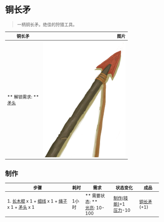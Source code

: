 # 铜长矛  
> 一柄铜长矛。绝佳的狩猎工具。  
  
  铜长矛  |   图片   
 ----  |  ----:   
 ** 解锁需求: **<br>[矛头](SpearHead.md)  |  ![](Sprite/SpearCopper.png)   
  
## 制作  
步骤  |  耗时  |  需求  |  状态变化  |  成品  
----  |  ----  |  ----  |  ----  |  ----  
1. [长木棍](StickLong.md) x 1 + [细线](CordFiber.md) x 1 + [绳子](Rope.md) x 1 + [矛头](SpearHead.md) x 1  |  1小时  |  ** 需要状态: **<br>[光亮](Light.md): 10-100  |  [制作(技能)](Skill_Crafting.md)+1<br>[压力](Stress.md)-10  |  [铜长矛](SpearCopper.md)(+1)  
